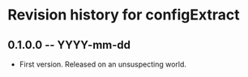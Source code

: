 # Revision history for configExtract

## 0.1.0.0 -- YYYY-mm-dd

* First version. Released on an unsuspecting world.
